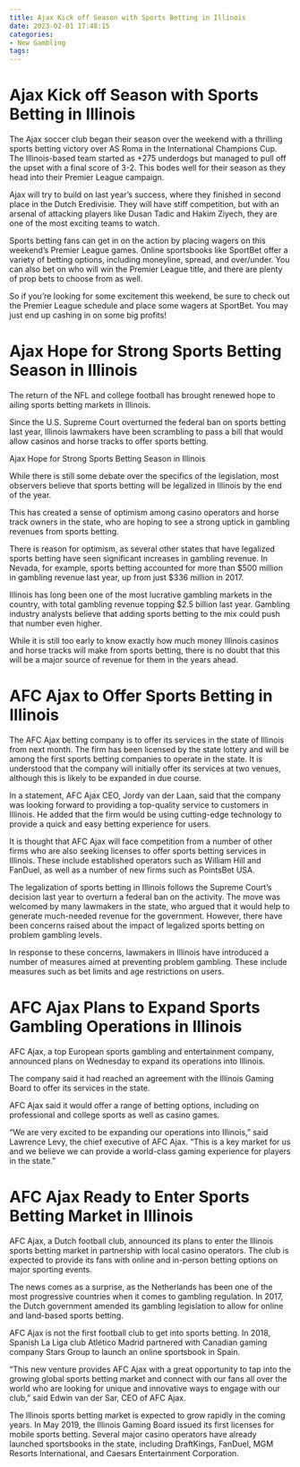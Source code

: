 ```yaml
---
title: Ajax Kick off Season with Sports Betting in Illinois
date: 2023-02-01 17:48:15
categories:
- New Gambling
tags:
---
```



#  Ajax Kick off Season with Sports Betting in Illinois

The Ajax soccer club began their season over the weekend with a thrilling sports betting victory over AS Roma in the International Champions Cup. The Illinois-based team started as +275 underdogs but managed to pull off the upset with a final score of 3-2. This bodes well for their season as they head into their Premier League campaign.

Ajax will try to build on last year’s success, where they finished in second place in the Dutch Eredivisie. They will have stiff competition, but with an arsenal of attacking players like Dusan Tadic and Hakim Ziyech, they are one of the most exciting teams to watch.

Sports betting fans can get in on the action by placing wagers on this weekend’s Premier League games. Online sportsbooks like SportBet offer a variety of betting options, including moneyline, spread, and over/under. You can also bet on who will win the Premier League title, and there are plenty of prop bets to choose from as well.

So if you’re looking for some excitement this weekend, be sure to check out the Premier League schedule and place some wagers at SportBet. You may just end up cashing in on some big profits!

#  Ajax Hope for Strong Sports Betting Season in Illinois

The return of the NFL and college football has brought renewed hope to ailing sports betting markets in Illinois.

Since the U.S. Supreme Court overturned the federal ban on sports betting last year, Illinois lawmakers have been scrambling to pass a bill that would allow casinos and horse tracks to offer sports betting.

Ajax Hope for Strong Sports Betting Season in Illinois

While there is still some debate over the specifics of the legislation, most observers believe that sports betting will be legalized in Illinois by the end of the year.

This has created a sense of optimism among casino operators and horse track owners in the state, who are hoping to see a strong uptick in gambling revenues from sports betting.

There is reason for optimism, as several other states that have legalized sports betting have seen significant increases in gambling revenue. In Nevada, for example, sports betting accounted for more than $500 million in gambling revenue last year, up from just $336 million in 2017.

Illinois has long been one of the most lucrative gambling markets in the country, with total gambling revenue topping $2.5 billion last year. Gambling industry analysts believe that adding sports betting to the mix could push that number even higher.

While it is still too early to know exactly how much money Illinois casinos and horse tracks will make from sports betting, there is no doubt that this will be a major source of revenue for them in the years ahead.

#  AFC Ajax to Offer Sports Betting in Illinois

The AFC Ajax betting company is to offer its services in the state of Illinois from next month. The firm has been licensed by the state lottery and will be among the first sports betting companies to operate in the state. It is understood that the company will initially offer its services at two venues, although this is likely to be expanded in due course.

In a statement, AFC Ajax CEO, Jordy van der Laan, said that the company was looking forward to providing a top-quality service to customers in Illinois. He added that the firm would be using cutting-edge technology to provide a quick and easy betting experience for users.

It is thought that AFC Ajax will face competition from a number of other firms who are also seeking licenses to offer sports betting services in Illinois. These include established operators such as William Hill and FanDuel, as well as a number of new firms such as PointsBet USA.

The legalization of sports betting in Illinois follows the Supreme Court’s decision last year to overturn a federal ban on the activity. The move was welcomed by many lawmakers in the state, who argued that it would help to generate much-needed revenue for the government. However, there have been concerns raised about the impact of legalized sports betting on problem gambling levels.

In response to these concerns, lawmakers in Illinois have introduced a number of measures aimed at preventing problem gambling. These include measures such as bet limits and age restrictions on users.

#  AFC Ajax Plans to Expand Sports Gambling Operations in Illinois

AFC Ajax, a top European sports gambling and entertainment company, announced plans on Wednesday to expand its operations into Illinois.

The company said it had reached an agreement with the Illinois Gaming Board to offer its services in the state.

AFC Ajax said it would offer a range of betting options, including on professional and college sports as well as casino games.

“We are very excited to be expanding our operations into Illinois,” said Lawrence Levy, the chief executive of AFC Ajax. “This is a key market for us and we believe we can provide a world-class gaming experience for players in the state.”

#  AFC Ajax Ready to Enter Sports Betting Market in Illinois

AFC Ajax, a Dutch football club, announced its plans to enter the Illinois sports betting market in partnership with local casino operators. The club is expected to provide its fans with online and in-person betting options on major sporting events.

The news comes as a surprise, as the Netherlands has been one of the most progressive countries when it comes to gambling regulation. In 2017, the Dutch government amended its gambling legislation to allow for online and land-based sports betting.

AFC Ajax is not the first football club to get into sports betting. In 2018, Spanish La Liga club Atlético Madrid partnered with Canadian gaming company Stars Group to launch an online sportsbook in Spain.

“This new venture provides AFC Ajax with a great opportunity to tap into the growing global sports betting market and connect with our fans all over the world who are looking for unique and innovative ways to engage with our club,” said Edwin van der Sar, CEO of AFC Ajax.

The Illinois sports betting market is expected to grow rapidly in the coming years. In May 2019, the Illinois Gaming Board issued its first licenses for mobile sports betting. Several major casino operators have already launched sportsbooks in the state, including DraftKings, FanDuel, MGM Resorts International, and Caesars Entertainment Corporation.